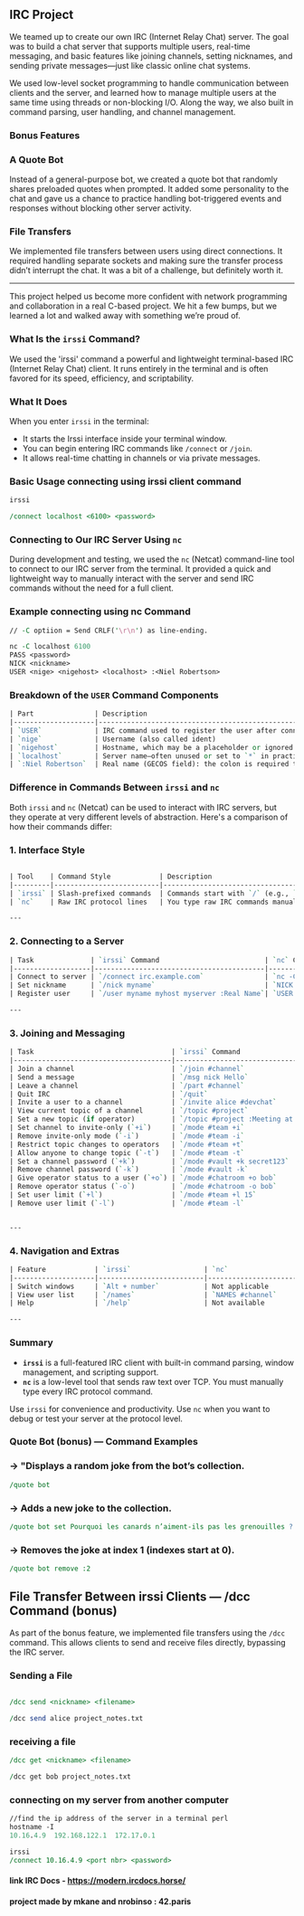 ## IRC Project

We teamed up to create our own IRC (Internet Relay Chat) server. The goal was to build a chat server that supports multiple users, real-time messaging, and basic features like joining channels, setting nicknames, and sending private messages—just like classic online chat systems.

We used low-level socket programming to handle communication between clients and the server, and learned how to manage multiple users at the same time using threads or non-blocking I/O. Along the way, we also built in command parsing, user handling, and channel management.

### Bonus Features

### A Quote Bot
Instead of a general-purpose bot, we created a quote bot that randomly shares preloaded quotes when prompted. It added some personality to the chat and gave us a chance to practice handling bot-triggered events and responses without blocking other server activity.

### File Transfers
We implemented file transfers between users using direct connections. It required handling separate sockets and making sure the transfer process didn’t interrupt the chat. It was a bit of a challenge, but definitely worth it.

---

This project helped us become more confident with network programming and collaboration in a real C-based project. We hit a few bumps, but we learned a lot and walked away with something we’re proud of.



### What Is the `irssi` Command?

We used the 'irssi' command a powerful and lightweight terminal-based IRC (Internet Relay Chat) client. It runs entirely in the terminal and is often favored for its speed, efficiency, and scriptability.

### What It Does

When you enter `irssi` in the terminal:

- It starts the Irssi interface inside your terminal window.
- You can begin entering IRC commands like `/connect` or `/join`.
- It allows real-time chatting in channels or via private messages.

### Basic Usage connecting using irssi client command 

```perl
irssi

/connect localhost <6100> <password>
```

### Connecting to Our IRC Server Using `nc`

During development and testing, we used the `nc` (Netcat) command-line tool to connect to our IRC server from the terminal. It provided a quick and lightweight way to manually interact with the server and send IRC commands without the need for a full client.

### Example connecting using nc Command

```perl
// -C optiion = Send CRLF('\r\n') as line-ending.

nc -C localhost 6100
PASS <password>
NICK <nickname>
USER <nige> <nigehost> <localhost> :<Niel Robertson>
```
### Breakdown of the `USER` Command Components

```perl
| Part               | Description                                                                 |
|--------------------|-----------------------------------------------------------------------------|
| `USER`             | IRC command used to register the user after connecting to the server        |
| `nige`             | Username (also called ident)                                                 |
| `nigehost`         | Hostname, which may be a placeholder or ignored by some IRC servers          |
| `localhost`        | Server name—often unused or set to `*` in practice                          |
| `:Niel Robertson`  | Real name (GECOS field): the colon is required to allow spaces in the text  |

```


### Difference in Commands Between `irssi` and `nc`

Both `irssi` and `nc` (Netcat) can be used to interact with IRC servers, but they operate at very different levels of abstraction. Here's a comparison of how their commands differ:

### 1. Interface Style

```perl

| Tool    | Command Style            | Description                                               |
|---------|--------------------------|-----------------------------------------------------------|
| `irssi` | Slash-prefixed commands  | Commands start with `/` (e.g., `/join`, `/msg`)           |
| `nc`    | Raw IRC protocol lines   | You type raw IRC commands manually (e.g., `NICK`, `USER`) |

---
```
### 2. Connecting to a Server

```perl
| Task              | `irssi` Command                          | `nc` Command Example                      |
|-------------------|------------------------------------------|-------------------------------------------|
| Connect to server | `/connect irc.example.com`               | `nc -C irc.example.com 6667`              |
| Set nickname      | `/nick myname`                           | `NICK myname` (typed manually)            |
| Register user     | `/user myname myhost myserver :Real Name`| `USER myname myhost myserver :Real Name`  |

---
```

### 3. Joining and Messaging

```perl
| Task                                  | `irssi` Command                  | `nc` Raw Command                |
|---------------------------------------|----------------------------------|---------------------------------|
| Join a channel                        | `/join #channel`                 | `JOIN #channel`                 |
| Send a message                        | `/msg nick Hello`                | `PRIVMSG nick :Hello`           |
| Leave a channel                       | `/part #channel`                 | `PART #channel`                 |
| Quit IRC                              | `/quit`                          | `QUIT :Goodbye`                 |
| Invite a user to a channel            | `/invite alice #devchat`         | `INVITE alice #devchat`         |
| View current topic of a channel       | `/topic #project`                | `TOPIC #project`                |
| Set a new topic (if operator)         | `/topic #project :Meeting at 5pm`| `TOPIC #project :Meeting at 5pm`|
| Set channel to invite-only (`+i`)     | `/mode #team +i`                 | `MODE #team +i`                 |
| Remove invite-only mode (`-i`)        | `/mode #team -i`                 | `MODE #team -i`                 |
| Restrict topic changes to operators   | `/mode #team +t`                 | `MODE #team +t`                 |
| Allow anyone to change topic (`-t`)   | `/mode #team -t`                 | `MODE #team -t`                 |
| Set a channel password (`+k`)         | `/mode #vault +k secret123`      | `MODE #vault +k secret123`      |
| Remove channel password (`-k`)        | `/mode #vault -k`                | `MODE #vault -k`                |
| Give operator status to a user (`+o`) | `/mode #chatroom +o bob`         | `MODE #chatroom +o bob`         |
| Remove operator status (`-o`)         | `/mode #chatroom -o bob`         | `MODE #chatroom -o bob`         |
| Set user limit (`+l`)                 | `/mode #team +l 15`              | `MODE #team +l 15`              |
| Remove user limit (`-l`)              | `/mode #team -l`                 | `MODE #team -l`                 |


---
```
### 4. Navigation and Extras

```perl
| Feature            | `irssi`                  | `nc`                              |
|--------------------|--------------------------|-----------------------------------|
| Switch windows     | `Alt + number`           | Not applicable                    |
| View user list     | `/names`                 | `NAMES #channel`                  |
| Help               | `/help`                  | Not available                     |

---
```

### Summary

- **`irssi`** is a full-featured IRC client with built-in command parsing, window management, and scripting support.
- **`nc`** is a low-level tool that sends raw text over TCP. You must manually type every IRC protocol command.

Use `irssi` for convenience and productivity. Use `nc` when you want to debug or test your server at the protocol level.


### Quote Bot  (bonus) — Command Examples

### → "Displays a random joke from the bot’s collection.
```perl
/quote bot
```
### → Adds a new joke to the collection.
```perl
/quote bot set Pourquoi les canards n’aiment-ils pas les grenouilles ? Parce qu’elles les cuassent !
```
### → Removes the joke at index 1 (indexes start at 0).
```perl
/quote bot remove :2
```


## File Transfer Between irssi Clients — /dcc Command (bonus)

As part of the bonus feature, we implemented file transfers using the `/dcc` command. This allows clients to send and receive files directly, bypassing the IRC server.
### Sending a File
```perl

/dcc send <nickname> <filename>

/dcc send alice project_notes.txt

```

### receiving a file

```perl
/dcc get <nickname> <filename>

/dcc get bob project_notes.txt

```



### connecting on my server from another computer

```perl
//find the ip address of the server in a terminal perl
hostname -I
10.16.4.9  192.168.122.1  172.17.0.1 
```

```perl
irssi
/connect 10.16.4.9 <port nbr> <password>
```

#### link IRC Docs - https://modern.ircdocs.horse/

#### project made by mkane and nrobinso : 42.paris
